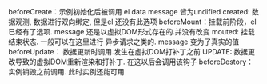 beforeCreate：示例初始化后被调用 el data message 皆为undified
created: 数据观测, 数据进行双向绑定, 但是el 还没有此选项
beforeMount：挂载前阶段，el 已经有了选项.  message 还是以虚拟DOM形式存在的.并没有改变
mouted: 挂载结束状态. 一般可以在这里进行 异步请求之类的. message 变为了真实的值
beforeUpdate： 数据更新时调用.发生在虚拟DOM打补丁之前
UPDATE: 数据更改导致的虚拟DOM重新渲染和打补丁. 在这以后会调用该钩子
beforeDestory：实例销毁之前调用. 此时实例还能可用
<!--stackedit_data:
eyJoaXN0b3J5IjpbMjA5NTAwMjMzMyw1MDEyMzQzMDgsLTU0NT
Q0MTIzOCwtMjA4ODc0NjYxMl19
-->
